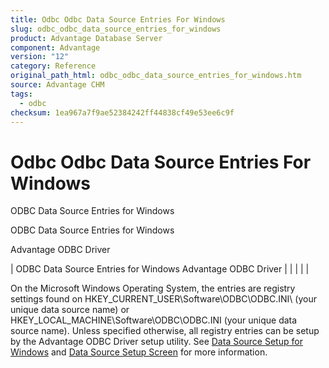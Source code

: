 ```yaml
---
title: Odbc Odbc Data Source Entries For Windows
slug: odbc_odbc_data_source_entries_for_windows
product: Advantage Database Server
component: Advantage
version: "12"
category: Reference
original_path_html: odbc_odbc_data_source_entries_for_windows.htm
source: Advantage CHM
tags:
  - odbc
checksum: 1ea967a7f9ae52384242ff44838cf49e53ee6c9f
---
```


# Odbc Odbc Data Source Entries For Windows

ODBC Data Source Entries for Windows

ODBC Data Source Entries for Windows

Advantage ODBC Driver

| ODBC Data Source Entries for Windows  Advantage ODBC Driver |  |  |  |  |

On the Microsoft Windows Operating System, the entries are registry settings found on HKEY\_CURRENT\_USER\Software\ODBC\ODBC.INI\ (your unique data source name) or HKEY\_LOCAL\_MACHINE\Software\ODBC\ODBC.INI (your unique data source name). Unless specified otherwise, all registry entries can be setup by the Advantage ODBC Driver setup utility. See [Data Source Setup for Windows](odbc_data_source_setup_for_windows.md) and [Data Source Setup Screen](odbc_data_source_setup_screen.md) for more information.

